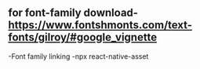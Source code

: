 <!--  -->
## for font-family download-https://www.fontshmonts.com/text-fonts/gilroy/#google_vignette

-Font family linking
-npx react-native-asset